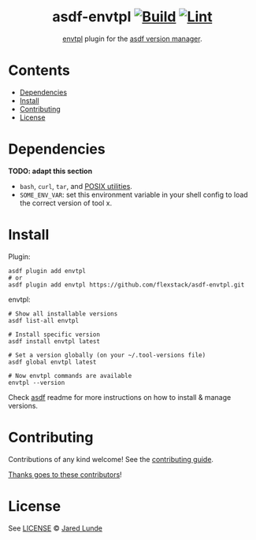 <div align="center">

# asdf-envtpl [![Build](https://github.com/flexstack/asdf-envtpl/actions/workflows/build.yml/badge.svg)](https://github.com/flexstack/asdf-envtpl/actions/workflows/build.yml) [![Lint](https://github.com/flexstack/asdf-envtpl/actions/workflows/lint.yml/badge.svg)](https://github.com/flexstack/asdf-envtpl/actions/workflows/lint.yml)

[envtpl](https://github.com/flexstack/envtpl) plugin for the [asdf version manager](https://asdf-vm.com).

</div>

# Contents

- [Dependencies](#dependencies)
- [Install](#install)
- [Contributing](#contributing)
- [License](#license)

# Dependencies

**TODO: adapt this section**

- `bash`, `curl`, `tar`, and [POSIX utilities](https://pubs.opengroup.org/onlinepubs/9699919799/idx/utilities.html).
- `SOME_ENV_VAR`: set this environment variable in your shell config to load the correct version of tool x.

# Install

Plugin:

```shell
asdf plugin add envtpl
# or
asdf plugin add envtpl https://github.com/flexstack/asdf-envtpl.git
```

envtpl:

```shell
# Show all installable versions
asdf list-all envtpl

# Install specific version
asdf install envtpl latest

# Set a version globally (on your ~/.tool-versions file)
asdf global envtpl latest

# Now envtpl commands are available
envtpl --version
```

Check [asdf](https://github.com/asdf-vm/asdf) readme for more instructions on how to
install & manage versions.

# Contributing

Contributions of any kind welcome! See the [contributing guide](contributing.md).

[Thanks goes to these contributors](https://github.com/flexstack/asdf-envtpl/graphs/contributors)!

# License

See [LICENSE](LICENSE) © [Jared Lunde](https://github.com/flexstack/)

